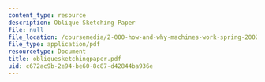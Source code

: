 ```yaml
---
content_type: resource
description: Oblique Sketching Paper
file: null
file_location: /coursemedia/2-000-how-and-why-machines-work-spring-2002/c672ac9b2e94be608c87d42844ba936e_obliquesketchingpaper.pdf
file_type: application/pdf
resourcetype: Document
title: obliquesketchingpaper.pdf
uid: c672ac9b-2e94-be60-8c87-d42844ba936e
---
```

